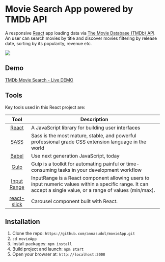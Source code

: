 # Movie Search App powered by TMDb API

A responsive [React](http://facebook.github.io/react/index.html) app loading data via [The Movie Database (TMDb) API](https://www.themoviedb.org/documentation/api). An user can search movies by title and discover movies filtering by release date, sorting by its popularity, revenue etc.

![](https://github.com/annasudol/movieApp/blob/master/src/images/gif.gif)

## Demo
[TMDb Movie Search - Live DEMO](https://annasudol.github.io/movieApp/)

## Tools
Key tools used in this React project are:

| Tool             | Description   |
| :-------------:|--------------|
| [React](http://facebook.github.io/react/index.html) | A JavaScript library for building user interfaces |
| [SASS](http://sass-lang.com/) | 	Sass is the most mature, stable, and powerful professional grade CSS extension language in the world |
| [Babel](https://babeljs.io/) | Use next generation JavaScript, today |
| [Gulp](http://gulpjs.com/) | Gulp is a toolkit for automating painful or time-consuming tasks in your development workflow |
| [Input Range](https://www.npmjs.com/package/react-input-range) | InputRange is a React component allowing users to input numeric values within a specific range. It can accept a single value, or a range of values (min/max). |
| [react-slick](https://www.npmjs.com/package/react-slick) | Carousel component built with React.

## Installation

1. Clone the repo: `https://github.com/annasudol/movieApp.git`
2. `cd movieApp`
2. Install packages: `npm install`
3. Build project and launch: `npm start`
4. Open your browser at: `http://localhost:3000`

